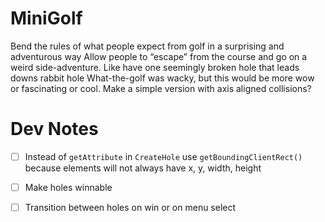 # MiniGolf

Bend the rules of what people expect from golf in a surprising and adventurous way
Allow people to “escape” from the course and go on a weird side-adventure. Like have one seemingly broken hole that leads downs rabbit hole
What-the-golf was wacky, but this would be more wow or fascinating or cool. Make a simple version with axis aligned collisions?

# Dev Notes

- [ ] Instead of `getAttribute` in `CreateHole` use `getBoundingClientRect()` because elements will not always have x, y, width, height

- [ ] Make holes winnable

- [ ] Transition between holes on win or on menu select
